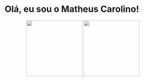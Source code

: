 # Olá, eu sou o Matheus Carolino!

<div align="center">
  <a href="https://github.com/ocarolino">
  <img height="180em" src="https://github-readme-stats.vercel.app/api?username=ocarolino&show_icons=true&theme=dracula&include_all_commits=true&count_private=true"/>
  <img height="180em" src="https://github-readme-stats.vercel.app/api/top-langs/?username=ocarolino&layout=compact&langs_count=7&theme=dracula"/>
</div>

